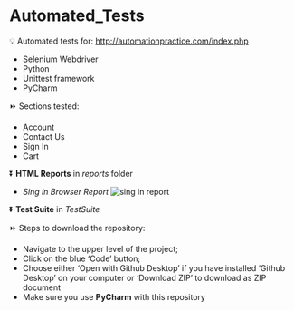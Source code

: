 # Automated_Tests

💡 Automated tests for: http://automationpractice.com/index.php
* Selenium Webdriver
* Python
* Unittest framework 
* PyCharm

⏩ Sections tested:
* Account
* Contact Us 
* Sign In
* Cart

⏬
**HTML Reports** in _reports_ folder  
* _Sing in Browser Report_ 
![sing in report](https://user-images.githubusercontent.com/70057309/172045626-18ed2786-f67d-43a7-8eb5-313ef6fcf693.JPG)



⏬ 
**Test Suite** in _TestSuite_

⏩ Steps to download the repository:
* Navigate to the upper level of the project;
* Click on the blue ‘Code’ button;
* Choose either ‘Open with Github Desktop’ if you have installed ‘Github Desktop’ on your computer or ‘Download ZIP’ to download as ZIP document
* Make sure you use **PyCharm** with this repository
